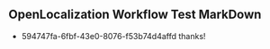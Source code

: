 ## OpenLocalization Workflow Test MarkDown
* 594747fa-6fbf-43e0-8076-f53b74d4affd thanks!

<!--HONumber=Sep16_HO1-->


